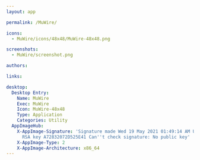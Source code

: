 ```yaml
---
layout: app

permalink: /MuWire/

icons:
  - MuWire/icons/48x48/MuWire-48x48.png

screenshots:
  - MuWire/screenshot.png

authors:

links:

desktop:
  Desktop Entry:
    Name: MuWire
    Exec: MuWire
    Icon: MuWire-48x48
    Type: Application
    Categories: Utility
  AppImageHub:
    X-AppImage-Signature: 'Signature made Wed 19 May 2021 01:49:14 AM UTC                using
      RSA key A72832072D525E41 Can''t check signature: No public key'
    X-AppImage-Type: 2
    X-AppImage-Architecture: x86_64
---
```

